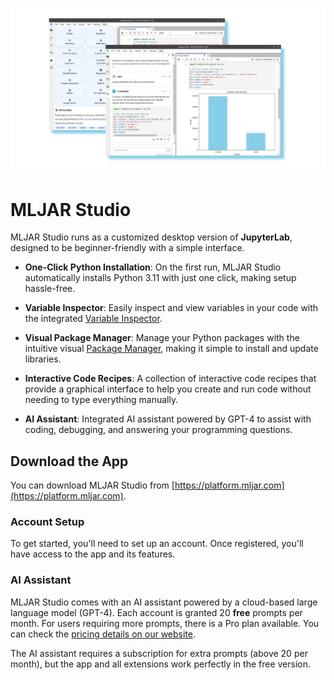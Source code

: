 
<p align="center">
  <img src="https://github.com/mljar/studio/blob/main/media/mljar-studio-app.jpg?raw=true" alt="MLJAR Studio app banner"/>
</p>


# MLJAR Studio

MLJAR Studio runs as a customized desktop version of **JupyterLab**, designed to be beginner-friendly with a simple interface.

- **One-Click Python Installation**: On the first run, MLJAR Studio automatically installs Python 3.11 with just one click, making setup hassle-free.

- **Variable Inspector**: Easily inspect and view variables in your code with the integrated [Variable Inspector](https://github.com/mljar/variable-inspector).

- **Visual Package Manager**: Manage your Python packages with the intuitive visual [Package Manager](https://github.com/mljar/package-manager), making it simple to install and update libraries.

- **Interactive Code Recipes**: A collection of interactive code recipes that provide a graphical interface to help you create and run code without needing to type everything manually.

- **AI Assistant**: Integrated AI assistant powered by GPT-4 to assist with coding, debugging, and answering your programming questions.


## Download the App

You can download MLJAR Studio from [https://platform.mljar.com](https://platform.mljar.com).

### Account Setup

To get started, you'll need to set up an account. Once registered, you'll have access to the app and its features.

### AI Assistant

MLJAR Studio comes with an AI assistant powered by a cloud-based large language model (GPT-4). Each account is granted 20 **free** prompts per month. For users requiring more prompts, there is a Pro plan available. You can check the [pricing details on our website](https://mljar.com/pricing/).

The AI assistant requires a subscription for extra prompts (above 20 per month), but the app and all extensions work perfectly in the free version.


